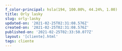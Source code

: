 ```yaml
---
f_color-principal: hsla(194, 100.00%, 44.24%, 1.00)
title: Orly lasky
slug: orly-lasky
updated-on: '2021-02-25T02:31:08.576Z'
created-on: '2021-02-25T02:31:08.576Z'
published-on: '2021-02-25T02:33:50.077Z'
layout: '[cliente].html'
tags: cliente
---
```



